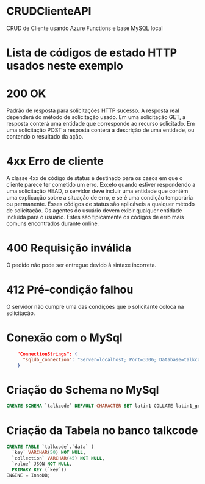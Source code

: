 # CRUDClienteAPI
CRUD de Cliente usando Azure Functions e base MySQL local

# Lista de códigos de estado HTTP usados neste exemplo

# 200 OK
Padrão de resposta para solicitações HTTP sucesso. A resposta real dependerá do método de solicitação usado. Em uma solicitação GET, a resposta conterá uma entidade que corresponde ao recurso solicitado. Em uma solicitação POST a resposta conterá a descrição de uma entidade, ou contendo o resultado da ação.

# 4xx Erro de cliente
A classe 4xx de código de status é destinado para os casos em que o cliente parece ter cometido um erro. Exceto quando estiver respondendo a uma solicitação HEAD, o servidor deve incluir uma entidade que contém uma explicação sobre a situação de erro, e se é uma condição temporária ou permanente. Esses códigos de status são aplicáveis a qualquer método de solicitação. Os agentes do usuário devem exibir qualquer entidade incluída para o usuário. Estes são tipicamente os códigos de erro mais comuns encontrados durante online.

# 400 Requisição inválida
O pedido não pode ser entregue devido à sintaxe incorreta.

# 412 Pré-condição falhou
O servidor não cumpre uma das condições que o solicitante coloca na solicitação.

# Conexão com o MySql

```json
    "ConnectionStrings": {
      "sqldb_connection": "Server=localhost; Port=3306; Database=talkcode; Uid=dbuser@talkcode; Pwd=B@z1nga2018; SslMode=Preferred;"
    }
```

# Criação do Schema no MySql
```sql
CREATE SCHEMA `talkcode` DEFAULT CHARACTER SET latin1 COLLATE latin1_general_ci ;
```

# Criação da Tabela no banco talkcode
```sql
CREATE TABLE `talkcode`.`data` (
  `key` VARCHAR(50) NOT NULL,
  `collection` VARCHAR(45) NOT NULL,
  `value` JSON NOT NULL,
  PRIMARY KEY (`key`))
ENGINE = InnoDB;
```
